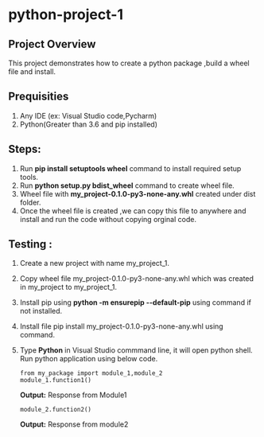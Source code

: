 # python-project-1
## Project Overview
This project demonstrates how to create a python package ,build a wheel file and install.

## Prequisities
   1. Any IDE (ex: Visual Studio code,Pycharm)
   2. Python(Greater than 3.6 and pip installed)

## Steps:
  1. Run **pip install setuptools wheel** command to install required setup tools.
  2. Run **python setup.py bdist_wheel** command to create wheel file.
  3. Wheel file with **my_project-0.1.0-py3-none-any.whl** created under dist folder.
  4. Once the wheel file is created ,we can copy this file to anywhere and install and run the code without copying orginal code.

## Testing :
  1. Create a new project with name my_project_1.
  2. Copy wheel file my_project-0.1.0-py3-none-any.whl which was created in my_project to my_project_1.
  3. Install pip using **python -m ensurepip --default-pip** using command if not installed.
  4. Install file pip install my_project-0.1.0-py3-none-any.whl using command.
  5. Type **Python** in Visual Studio commmand line, it will open python shell. Run python application using below code.
     
         from my_package import module_1,module_2
         module_1.function1()
     **Output:**
         Response from Module1
     
         module_2.function2()
     **Output:**
          Response from module2

     


       

